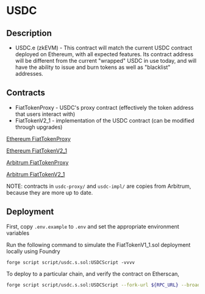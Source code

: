 # USDC

## Description

- USDC.e (zkEVM) - This contract will match the current USDC contract deployed on Ethereum, with all expected features. Its contract address will be different from the current "wrapped" USDC in use today, and will have the ability to issue and burn tokens as well as "blacklist" addresses.

## Contracts

- FiatTokenProxy - USDC's proxy contract (effectively the token address that users interact with)
- FiatTokenV2_1 - implementation of the USDC contract (can be modified through upgrades)

[Ethereum FiatTokenProxy](https://etherscan.io/token/0xa0b86991c6218b36c1d19d4a2e9eb0ce3606eb48#code)

[Ethereum FiatTokenV2_1](https://etherscan.io/address/0xa2327a938febf5fec13bacfb16ae10ecbc4cbdcf#code)

[Arbitrum FiatTokenProxy](https://arbiscan.io/token/0xaf88d065e77c8cc2239327c5edb3a432268e5831#code)

[Arbitrum FiatTokenV2_1](https://arbiscan.io/address/0x0f4fb9474303d10905ab86aa8d5a65fe44b6e04a#code)

NOTE: contracts in `usdc-proxy/` and `usdc-impl/` are copies from Arbitrum, because they are more up to date.

## Deployment

First, copy `.env.example` to `.env` and set the appropriate environment variables

Run the following command to simulate the FiatTokenV1_1.sol deployment locally using Foundry

`forge script script/usdc.s.sol:USDCScript -vvvv`

To deploy to a particular chain, and verify the contract on Etherscan, 

```bash
forge script script/usdc.s.sol:USDCScript --fork-url ${RPC_URL} --broadcast --verify -vvvv
```